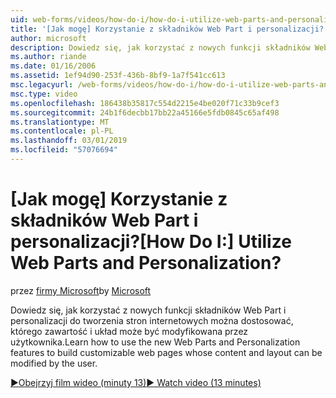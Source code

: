 ```yaml
---
uid: web-forms/videos/how-do-i/how-do-i-utilize-web-parts-and-personalization
title: '[Jak mogę] Korzystanie z składników Web Part i personalizacji? | Microsoft Docs'
author: microsoft
description: Dowiedz się, jak korzystać z nowych funkcji składników Web Part i personalizacji do tworzenia stron internetowych można dostosować, którego zawartość i układ może być modyfikowana przez użytkownika.
ms.author: riande
ms.date: 01/16/2006
ms.assetid: 1ef94d90-253f-436b-8bf9-1a7f541cc613
msc.legacyurl: /web-forms/videos/how-do-i/how-do-i-utilize-web-parts-and-personalization
msc.type: video
ms.openlocfilehash: 186438b35817c554d2215e4be020f71c33b9cef3
ms.sourcegitcommit: 24b1f6decbb17bb22a45166e5fdb0845c65af498
ms.translationtype: MT
ms.contentlocale: pl-PL
ms.lasthandoff: 03/01/2019
ms.locfileid: "57076694"
---
```

<a name="how-do-i-utilize-web-parts-and-personalization"></a><span data-ttu-id="56b13-104">[Jak mogę] Korzystanie z składników Web Part i personalizacji?</span><span class="sxs-lookup"><span data-stu-id="56b13-104">[How Do I:] Utilize Web Parts and Personalization?</span></span>
====================
<span data-ttu-id="56b13-105">przez [firmy Microsoft](https://github.com/microsoft)</span><span class="sxs-lookup"><span data-stu-id="56b13-105">by [Microsoft](https://github.com/microsoft)</span></span>

<span data-ttu-id="56b13-106">Dowiedz się, jak korzystać z nowych funkcji składników Web Part i personalizacji do tworzenia stron internetowych można dostosować, którego zawartość i układ może być modyfikowana przez użytkownika.</span><span class="sxs-lookup"><span data-stu-id="56b13-106">Learn how to use the new Web Parts and Personalization features to build customizable web pages whose content and layout can be modified by the user.</span></span>

[<span data-ttu-id="56b13-107">&#9654;Obejrzyj film wideo (minuty 13)</span><span class="sxs-lookup"><span data-stu-id="56b13-107">&#9654; Watch video (13 minutes)</span></span>](https://channel9.msdn.com/Blogs/ASP-NET-Site-Videos/how-do-i-utilize-web-parts-and-personalization)
